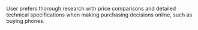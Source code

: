 User prefers thorough research with price comparisons and detailed technical specifications when making purchasing decisions online, such as buying phones.